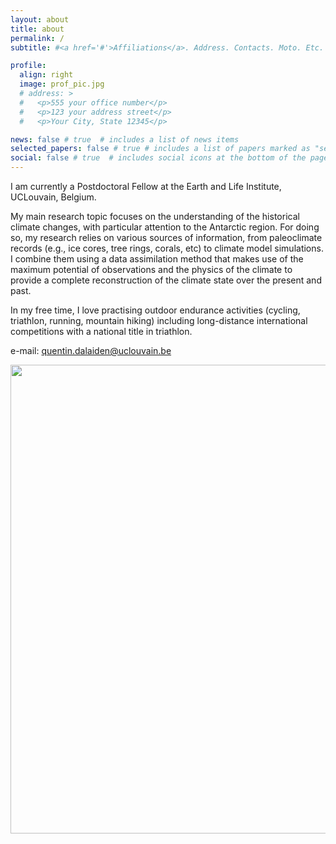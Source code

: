 ```yaml
---
layout: about
title: about
permalink: /
subtitle: #<a href='#'>Affiliations</a>. Address. Contacts. Moto. Etc.

profile:
  align: right
  image: prof_pic.jpg
  # address: >
  #   <p>555 your office number</p>
  #   <p>123 your address street</p>
  #   <p>Your City, State 12345</p>

news: false # true  # includes a list of news items
selected_papers: false # true # includes a list of papers marked as "selected={true}"
social: false # true  # includes social icons at the bottom of the page
---
```


I am currently a Postdoctoral Fellow at the Earth and Life Institute, UCLouvain, Belgium.

My main research topic focuses on the understanding of the historical climate changes, with particular attention to the Antarctic region. For doing so, my research relies on various sources of information, from paleoclimate records (e.g., ice cores, tree rings, corals, etc) to climate model simulations. I combine them using a data assimilation method that makes use of the maximum potential of observations and the physics of the climate to provide a complete reconstruction of the climate state over the present and past.

<!--- Actually, I am particularly interested in understanding the drivers of the past changes in the mass balance of the West Antarctic Ice Sheet, which represents one of the main threats to the future global sea-level rise.

# Previously, I worked on Arctic sea-ice changes through driftwood supply records along the Arctic coasts and obtained a PhD in Climatology by working on the Antarctic hydroclimate over the past centuries at UCLouvain.

-->

In my free time, I love practising outdoor endurance activities (cycling, triathlon, running, mountain hiking) including long-distance international competitions with a national title in triathlon.

e-mail: [quentin.dalaiden@uclouvain.be](mailto:quentin.dalaiden@uclouvain.be)

<div>
<img src="assets/img/hiking_portfolio.png" width="750" />
</div>

<!-- Write your biography here... Tell the world about yourself. Link to your favorite [subreddit](http://reddit.com). You can put a picture in, too. The code is already in, just name your picture `prof_pic.jpg` and put it in the `img/` folder.

Put your address / P.O. box / other info right below your picture. You can also disable any these elements by editing `profile` property of the YAML header of your `_pages/about.md`. Edit `_bibliography/papers.bib` and Jekyll will render your [publications page](/al-folio/publications/) automatically.

Link to your social media connections, too. This theme is set up to use [Font Awesome icons](http://fortawesome.github.io/Font-Awesome/) and [Academicons](https://jpswalsh.github.io/academicons/), like the ones below. Add your Facebook, Twitter, LinkedIn, Google Scholar, or just disable all of them.
 -->